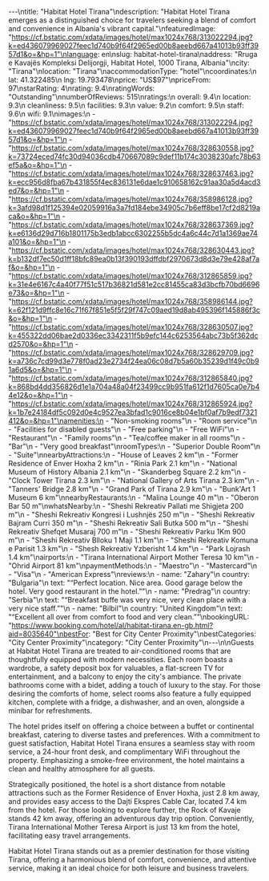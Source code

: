 ---\ntitle: "Habitat Hotel Tirana"\ndescription: "Habitat Hotel Tirana emerges as a distinguished choice for travelers seeking a blend of comfort and convenience in Albania's vibrant capital."\nfeaturedImage: "https://cf.bstatic.com/xdata/images/hotel/max1024x768/313022294.jpg?k=ed436079969027feec1d740b9f64f2965ed00b8aeebd667a41013b93ff3957d1&o=&hp=1"\nlanguage: en\nslug: habitat-hotel-tirana\naddress: "Rruga e Kavajës Kompleksi Delijorgji, Habitat Hotel, 1000 Tirana, Albania"\ncity: "Tirana"\nlocation: "Tirana"\naccommodationType: "hotel"\ncoordinates:\n  lat: 41.322485\n  lng: 19.793478\nprice: "US$97"\npriceFrom: 97\nstarRating: 4\nrating: 9.4\nratingWords: "Outstanding"\nnumberOfReviews: 515\nratings:\n  overall: 9.4\n  location: 9.3\n  cleanliness: 9.5\n  facilities: 9.3\n  value: 9.2\n  comfort: 9.5\n  staff: 9.6\n  wifi: 9.1\nimages:\n  - "https://cf.bstatic.com/xdata/images/hotel/max1024x768/313022294.jpg?k=ed436079969027feec1d740b9f64f2965ed00b8aeebd667a41013b93ff3957d1&o=&hp=1"\n  - "https://cf.bstatic.com/xdata/images/hotel/max1024x768/328630558.jpg?k=73724eced74fc30d94036cdb470667089c9def11b174c3038230afc78b63ef5a&o=&hp=1"\n  - "https://cf.bstatic.com/xdata/images/hotel/max1024x768/328637463.jpg?k=ecc956d8fba67b431855f4ec836131e6dae1c910658162c91aa30a5d4acd3ed7&o=&hp=1"\n  - "https://cf.bstatic.com/xdata/images/hotel/max1024x768/358986128.jpg?k=3afd98d1f125394e02059916a3a7fd184ebe34905c7b6eff8be17cf2d8219aca&o=&hp=1"\n  - "https://cf.bstatic.com/xdata/images/hotel/max1024x768/328637369.jpg?k=e6136d29d716b1801175b3edb1abcc6302255b5dc4a6c44c7d1a1369ae74a101&o=&hp=1"\n  - "https://cf.bstatic.com/xdata/images/hotel/max1024x768/328630443.jpg?k=b132df7ec50d1ff18bfc89ea0b13f390193dffdbf2970673d8d3e79e428af7af&o=&hp=1"\n  - "https://cf.bstatic.com/xdata/images/hotel/max1024x768/312865859.jpg?k=31e4e6167c4a40f77f51c517b36821d581e2cc81455ca83d3bcfb70bd6696e73&o=&hp=1"\n  - "https://cf.bstatic.com/xdata/images/hotel/max1024x768/358986144.jpg?k=62f121d9ffc8e16c71f67f851e5f5f29f747c09aed19d8ab495396f145886f3c&o=&hp=1"\n  - "https://cf.bstatic.com/xdata/images/hotel/max1024x768/328630507.jpg?k=455322dd06bae2d0336ec3342311f5b9efc144c6253564abc73b5f362dcd2570&o=&hp=1"\n  - "https://cf.bstatic.com/xdata/images/hotel/max1024x768/328629709.jpg?k=a736c7cd99d3e778f0ad23e2734f24ea06c08d7b5a60b35239d1f49c0b91a6d5&o=&hp=1"\n  - "https://cf.bstatic.com/xdata/images/hotel/max1024x768/312865840.jpg?k=868bd4dd356826d1e1a704a48a04f23499cc9b951fa612f1d7605ca0e7b44e12&o=&hp=1"\n  - "https://cf.bstatic.com/xdata/images/hotel/max1024x768/312865924.jpg?k=1b7e24184df5c092d0e4c9527ea3bfad1c9016ce8b04e1bf0af7b9edf7321412&o=&hp=1"\namenities:\n  - "Non-smoking rooms"\n  - "Room service"\n  - "Facilities for disabled guests"\n  - "Free parking"\n  - "Free WiFi"\n  - "Restaurant"\n  - "Family rooms"\n  - "Tea/coffee maker in all rooms"\n  - "Bar"\n  - "Very good breakfast"\nroomTypes:\n  - "Superior Double Room"\n  - "Suite"\nnearbyAttractions:\n  - "House of Leaves 2 km"\n  - "Former Residence of Enver Hoxha 2 km"\n  - "Rinia Park 2.1 km"\n  - "National Museum of History Albania 2.1 km"\n  - "Skanderbeg Square 2.2 km"\n  - "Clock Tower Tirana 2.3 km"\n  - "National Gallery of Arts Tirana 2.3 km"\n  - "Tanners' Bridge 2.8 km"\n  - "Grand Park of Tirana 2.9 km"\n  - "Bunk'Art 1 Museum 6 km"\nnearbyRestaurants:\n  - "Malina Lounge 40 m"\n  - "Oberon Bar 50 m"\nwhatsNearby:\n  - "Sheshi Rekreativ Pallati me Shigjeta 200 m"\n  - "Sheshi Rekreativ Kongresi i Lushnjës 250 m"\n  - "Sheshi Rekreativ Bajram Curri 350 m"\n  - "Sheshi Rekreativ Sali Butka 500 m"\n  - "Sheshi Rekreativ Shefqet Musaraj 700 m"\n  - "Sheshi Rekreativ Parku 1Km 900 m"\n  - "Sheshi Rekreativ Blloku 1 Maji 1.1 km"\n  - "Sheshi Rekreativ Komuna e Parisit 1.3 km"\n  - "Shesh Rekreativ Yzberisht 1.4 km"\n  - "Park Lojrash 1.4 km"\nairports:\n  - "Tirana International Airport Mother Teresa 10 km"\n  - "Ohrid Airport 81 km"\npaymentMethods:\n  - "Maestro"\n  - "Mastercard"\n  - "Visa"\n  - "American Express"\nreviews:\n  - name: "Zahary"\n    country: "Bulgaria"\n    text: "“Perfect location. Nice area. Good garage below the hotel. Very good restaurant in the hotel.”"\n  - name: "Predrag"\n    country: "Serbia"\n    text: "“Breakfast buffe was very nice, very clean place with a very nice staff.”"\n  - name: "Bilbil"\n    country: "United Kingdom"\n    text: "“Excellent all over from comfort to food and very clean.”"\nbookingURL: "https://www.booking.com/hotel/al/habitat-tirana.en-gb.html?aid=8035640"\nbestFor: "Best for City Center Proximity"\nbestCategories: "City Center Proximity"\ncategory: "City Center Proximity"\n---\n\nGuests at Habitat Hotel Tirana are treated to air-conditioned rooms that are thoughtfully equipped with modern necessities. Each room boasts a wardrobe, a safety deposit box for valuables, a flat-screen TV for entertainment, and a balcony to enjoy the city's ambiance. The private bathrooms come with a bidet, adding a touch of luxury to the stay. For those desiring the comforts of home, select rooms also feature a fully equipped kitchen, complete with a fridge, a dishwasher, and an oven, alongside a minibar for refreshments.

The hotel prides itself on offering a choice between a buffet or continental breakfast, catering to diverse tastes and preferences. With a commitment to guest satisfaction, Habitat Hotel Tirana ensures a seamless stay with room service, a 24-hour front desk, and complimentary WiFi throughout the property. Emphasizing a smoke-free environment, the hotel maintains a clean and healthy atmosphere for all guests.

Strategically positioned, the hotel is a short distance from notable attractions such as the Former Residence of Enver Hoxha, just 2.8 km away, and provides easy access to the Dajti Ekspres Cable Car, located 7.4 km from the hotel. For those looking to explore further, the Rock of Kavaje stands 42 km away, offering an adventurous day trip option. Conveniently, Tirana International Mother Teresa Airport is just 13 km from the hotel, facilitating easy travel arrangements.

Habitat Hotel Tirana stands out as a premier destination for those visiting Tirana, offering a harmonious blend of comfort, convenience, and attentive service, making it an ideal choice for both leisure and business travelers.